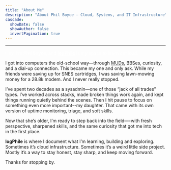 ```yaml
---
title: "About Me"
description: "About Phil Boyce – Cloud, Systems, and IT Infrastructure"
cascade:
  showDate: false
  showAuthor: false
  invertPagination: true
---
```


<hr>

<span style="color: white;">
  Hey, I’m <strong>Phil Boyce</strong>, and <a href="https://www.logphile.com" style="color:white; font-weight: bold;">logPhile</a> is my space to learn out loud.
</span>

I got into computers the old-school way—through [MUDs](https://en.wikipedia.org/wiki/Multi-user_dungeon), BBSes, curiosity, and a dial-up connection. This became my one and only ask. While my friends were saving up for SNES cartridges, I was saving lawn-mowing money for a 28.8k modem. And I never really stopped.

I’ve spent two decades as a sysadmin—one of those “jack of all trades” types. I’ve worked across stacks, made broken things work again, and kept things running quietly behind the scenes. Then I hit pause to focus on something even more important--my daughter. That came with its own version of uptime monitoring, triage, and soft skills.

Now that she’s older, I’m ready to step back into the field—-with fresh perspective, sharpened skills, and the same curiosity that got me into tech in the first place.

**logPhile** is where I document what I’m learning, building and exploring. Sometimes it’s cloud infrastructure. Sometimes it’s a weird little side project. Mostly it’s a way to stay honest, stay sharp, and keep moving forward.

Thanks for stopping by.